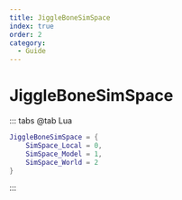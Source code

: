 ```yaml
---
title: JiggleBoneSimSpace
index: true
order: 2
category:
  - Guide
---
```


# JiggleBoneSimSpace
::: tabs
@tab Lua
```lua
JiggleBoneSimSpace = {
    SimSpace_Local = 0,
    SimSpace_Model = 1,
    SimSpace_World = 2
}
```
:::
